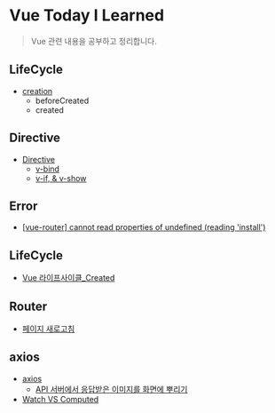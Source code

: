 
  

# Vue Today I Learned
  
> Vue 관련 내용을 공부하고 정리합니다.

## LifeCycle
- [creation](https://github.com/alswj792000/TIL/blob/main/Vue/Vue_Today%20I%20Learned/Vue%20%EB%9D%BC%EC%9D%B4%ED%94%84%EC%82%AC%EC%9D%B4%ED%81%B4_Created.md "Vue 라이프사이클_Created.md")
	- beforeCreated
	- created

## Directive
- [Directive](https://github.com/alswj792000/TIL/tree/main/Vue/Vue_Today%20I%20Learned/Directive "Directive")
	- [v-bind](https://github.com/alswj792000/TIL/blob/main/Vue/Vue_Today%20I%20Learned/v-bind.md "v-bind.md")
	- [v-if, & v-show](https://github.com/alswj792000/TIL/blob/main/Vue/Vue_Today%20I%20Learned/v-if%2C%20v-show.md "v-if, v-show.md")

## Error
- [[vue-router] cannot read properties of undefined (reading 'install')](https://github.com/alswj792000/TIL/blob/main/Vue/Vue_Today%20I%20Learned/%5Bvue-router%5D%20cannot%20read%20properties%20of%20undefined%20(reading%20'install').md "[vue-router] cannot read properties of undefined (reading 'install').md")

## LifeCycle
- [Vue 라이프사이클_Created](https://github.com/alswj792000/TIL/blob/main/Vue/Vue_Today%20I%20Learned/LifeCycle/Vue%20%EB%9D%BC%EC%9D%B4%ED%94%84%EC%82%AC%EC%9D%B4%ED%81%B4_Created.md "Vue 라이프사이클_Created.md")

## Router
- [페이지 새로고침](https://github.com/alswj792000/TIL/blob/main/Vue/Vue_Today%20I%20Learned/Router/%ED%8E%98%EC%9D%B4%EC%A7%80%20%EC%83%88%EB%A1%9C%EA%B3%A0%EC%B9%A8.md "페이지 새로고침.md")

## axios
- [axios](https://github.com/alswj792000/TIL/blob/main/Vue/Vue_Today%20I%20Learned/axios/axios.md "axios.md")
	- [API 서버에서 응답받은 이미지를 화면에 뿌리기](https://github.com/alswj792000/TIL/blob/main/Vue/Vue_Today%20I%20Learned/axios/API%20%EC%84%9C%EB%B2%84%EC%97%90%EC%84%9C%20%EC%9D%91%EB%8B%B5%EB%B0%9B%EC%9D%80%20%EC%9D%B4%EB%AF%B8%EC%A7%80%EB%A5%BC%20%ED%99%94%EB%A9%B4%EC%97%90%20%EB%BF%8C%EB%A6%AC%EA%B8%B0.md "API 서버에서 응답받은 이미지를 화면에 뿌리기.md")
- [Watch VS Computed](https://github.com/alswj792000/TIL/blob/main/Vue/Vue_Today%20I%20Learned/Watch%20VS%20Computed.md "Watch VS Computed.md")

